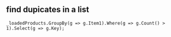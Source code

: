 ## find dupicates in a list

    _loadedProducts.GroupBy(g => g.Item1).Where(g => g.Count() > 1).Select(g => g.Key);
